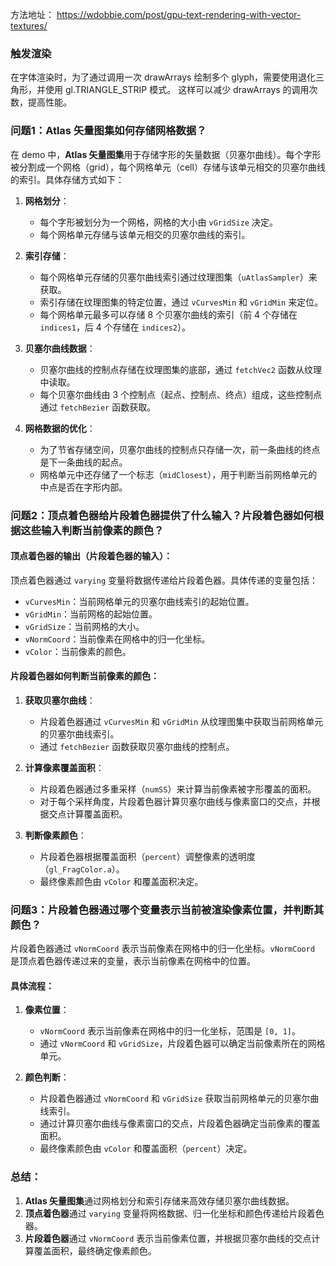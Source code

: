方法地址：
https://wdobbie.com/post/gpu-text-rendering-with-vector-textures/

### 触发渲染

在字体渲染时，为了通过调用一次 drawArrays 绘制多个 glyph，需要使用退化三角形，并使用 gl.TRIANGLE_STRIP 模式。
这样可以减少 drawArrays 的调用次数，提高性能。

### 问题1：Atlas 矢量图集如何存储网格数据？

在 demo 中，**Atlas 矢量图集**用于存储字形的矢量数据（贝塞尔曲线）。每个字形被分割成一个网格（grid），每个网格单元（cell）存储与该单元相交的贝塞尔曲线的索引。具体存储方式如下：

1. **网格划分**：

   - 每个字形被划分为一个网格，网格的大小由 `vGridSize` 决定。
   - 每个网格单元存储与该单元相交的贝塞尔曲线的索引。

2. **索引存储**：

   - 每个网格单元存储的贝塞尔曲线索引通过纹理图集（`uAtlasSampler`）来获取。
   - 索引存储在纹理图集的特定位置，通过 `vCurvesMin` 和 `vGridMin` 来定位。
   - 每个网格单元最多可以存储 8 个贝塞尔曲线的索引（前 4 个存储在 `indices1`，后 4 个存储在 `indices2`）。

3. **贝塞尔曲线数据**：

   - 贝塞尔曲线的控制点存储在纹理图集的底部，通过 `fetchVec2` 函数从纹理中读取。
   - 每个贝塞尔曲线由 3 个控制点（起点、控制点、终点）组成，这些控制点通过 `fetchBezier` 函数获取。

4. **网格数据的优化**：
   - 为了节省存储空间，贝塞尔曲线的控制点只存储一次，前一条曲线的终点是下一条曲线的起点。
   - 网格单元中还存储了一个标志（`midClosest`），用于判断当前网格单元的中点是否在字形内部。

### 问题2：顶点着色器给片段着色器提供了什么输入？片段着色器如何根据这些输入判断当前像素的颜色？

#### 顶点着色器的输出（片段着色器的输入）：

顶点着色器通过 `varying` 变量将数据传递给片段着色器。具体传递的变量包括：

- `vCurvesMin`：当前网格单元的贝塞尔曲线索引的起始位置。
- `vGridMin`：当前网格的起始位置。
- `vGridSize`：当前网格的大小。
- `vNormCoord`：当前像素在网格中的归一化坐标。
- `vColor`：当前像素的颜色。

#### 片段着色器如何判断当前像素的颜色：

1. **获取贝塞尔曲线**：

   - 片段着色器通过 `vCurvesMin` 和 `vGridMin` 从纹理图集中获取当前网格单元的贝塞尔曲线索引。
   - 通过 `fetchBezier` 函数获取贝塞尔曲线的控制点。

2. **计算像素覆盖面积**：

   - 片段着色器通过多重采样（`numSS`）来计算当前像素被字形覆盖的面积。
   - 对于每个采样角度，片段着色器计算贝塞尔曲线与像素窗口的交点，并根据交点计算覆盖面积。

3. **判断像素颜色**：
   - 片段着色器根据覆盖面积（`percent`）调整像素的透明度（`gl_FragColor.a`）。
   - 最终像素颜色由 `vColor` 和覆盖面积决定。

### 问题3：片段着色器通过哪个变量表示当前被渲染像素位置，并判断其颜色？

片段着色器通过 `vNormCoord` 表示当前像素在网格中的归一化坐标。`vNormCoord` 是顶点着色器传递过来的变量，表示当前像素在网格中的位置。

#### 具体流程：

1. **像素位置**：

   - `vNormCoord` 表示当前像素在网格中的归一化坐标，范围是 `[0, 1]`。
   - 通过 `vNormCoord` 和 `vGridSize`，片段着色器可以确定当前像素所在的网格单元。

2. **颜色判断**：
   - 片段着色器通过 `vNormCoord` 和 `vGridSize` 获取当前网格单元的贝塞尔曲线索引。
   - 通过计算贝塞尔曲线与像素窗口的交点，片段着色器确定当前像素的覆盖面积。
   - 最终像素颜色由 `vColor` 和覆盖面积（`percent`）决定。

### 总结：

1. **Atlas 矢量图集**通过网格划分和索引存储来高效存储贝塞尔曲线数据。
2. **顶点着色器**通过 `varying` 变量将网格数据、归一化坐标和颜色传递给片段着色器。
3. **片段着色器**通过 `vNormCoord` 表示当前像素位置，并根据贝塞尔曲线的交点计算覆盖面积，最终确定像素颜色。
